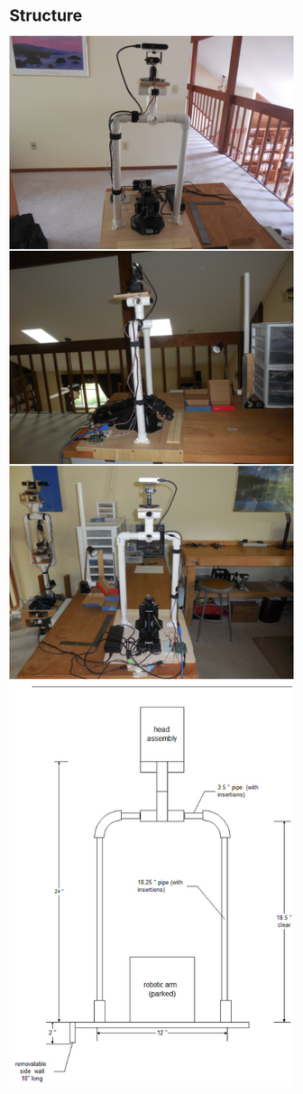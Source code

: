 ﻿# Structure

![front](../front.jpg)
![side](../side.jpg)
![back](../back.jpg)
![Structure](../Structure.jpg)